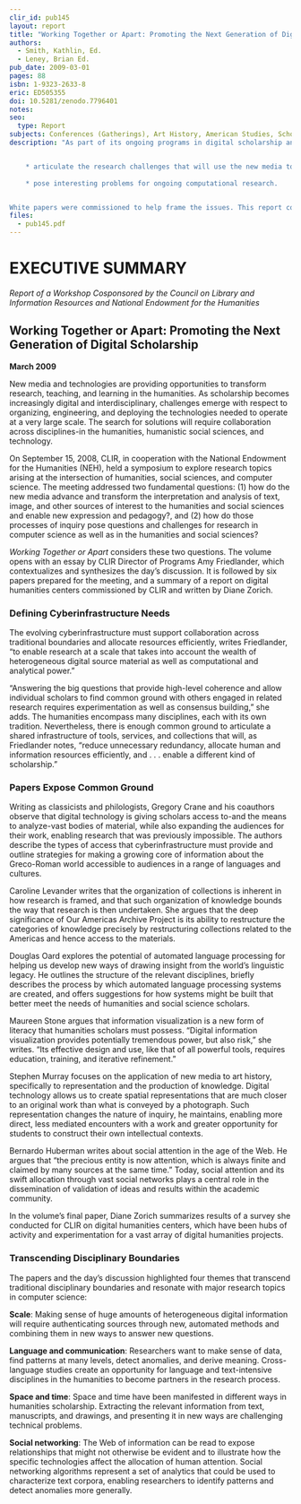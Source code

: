 ```yaml
---
clir_id: pub145
layout: report
title: "Working Together or Apart: Promoting the Next Generation of Digital Scholarship"
authors: 
  - Smith, Kathlin, Ed.
  - Leney, Brian Ed.
pub_date: 2009-03-01
pages: 88
isbn: 1-9323-2633-8
eric: ED505355
doi: 10.5281/zenodo.7796401
notes: 
seo:
  type: Report
subjects: Conferences (Gatherings), Art History, American Studies, Scholarship, Social Sciences, Language Processing, Internet, College Faculty, Conference Papers, Cybernetics, Information Technology, Technology Uses in Education, Humanities Instruction, Professional Associations
description: "As part of its ongoing programs in digital scholarship and the cyberinfrastructure to support teaching, learning and research, the Council on Library and Information Resources (CLIR) in cooperation with the National Endowment for the Humanities (NEH) held a symposium on September 15, 2008 in which a group of some 30 leading scholars was invited to


    * articulate the research challenges that will use the new media to advance the analysis and interpretations of text, images and other sources of interest to the humanities and social sciences and in so doing,
    
    * pose interesting problems for ongoing computational research.


White papers were commissioned to help frame the issues. This report contains the final versions of those papers, as well as an account of the day’s discussion and a summary of a report by Diane Zorich on digital humanities centers."
files:
  - pub145.pdf
---
```


# EXECUTIVE SUMMARY

_Report of a Workshop Cosponsored by the Council on Library and Information Resources and National Endowment for the Humanities_

Working Together or Apart: Promoting the Next Generation of Digital Scholarship
-------------------------------------------------------------------------------

**March 2009**

New media and technologies are providing opportunities to transform research, teaching, and learning in the humanities. As scholarship becomes increasingly digital and interdisciplinary, challenges emerge with respect to organizing, engineering, and deploying the technologies needed to operate at a very large scale. The search for solutions will require collaboration across disciplines-in the humanities, humanistic social sciences, and technology.

On September 15, 2008, CLIR, in cooperation with the National Endowment for the Humanities (NEH), held a symposium to explore research topics arising at the intersection of humanities, social sciences, and computer science. The meeting addressed two fundamental questions: (1) how do the new media advance and transform the interpretation and analysis of text, image, and other sources of interest to the humanities and social sciences and enable new expression and pedagogy?, and (2) how do those processes of inquiry pose questions and challenges for research in computer science as well as in the humanities and social sciences?

_Working Together or Apart_ considers these two questions. The volume opens with an essay by CLIR Director of Programs Amy Friedlander, which contextualizes and synthesizes the day’s discussion. It is followed by six papers prepared for the meeting, and a summary of a report on digital humanities centers commissioned by CLIR and written by Diane Zorich.

### Defining Cyberinfrastructure Needs

The evolving cyberinfrastructure must support collaboration across traditional boundaries and allocate resources efficiently, writes Friedlander, “to enable research at a scale that takes into account the wealth of heterogeneous digital source material as well as computational and analytical power.”

“Answering the big questions that provide high-level coherence and allow individual scholars to find common ground with others engaged in related research requires experimentation as well as consensus building,” she adds. The humanities encompass many disciplines, each with its own tradition. Nevertheless, there is enough common ground to articulate a shared infrastructure of tools, services, and collections that will, as Friedlander notes, “reduce unnecessary redundancy, allocate human and information resources efficiently, and . . . enable a different kind of scholarship.”

### Papers Expose Common Ground

Writing as classicists and philologists, Gregory Crane and his coauthors observe that digital technology is giving scholars access to-and the means to analyze-vast bodies of material, while also expanding the audiences for their work, enabling research that was previously impossible. The authors describe the types of access that cyberinfrastructure must provide and outline strategies for making a growing core of information about the Greco-Roman world accessible to audiences in a range of languages and cultures.

Caroline Levander writes that the organization of collections is inherent in how research is framed, and that such organization of knowledge bounds the way that research is then undertaken. She argues that the deep significance of Our Americas Archive Project is its ability to restructure the categories of knowledge precisely by restructuring collections related to the Americas and hence access to the materials.

Douglas Oard explores the potential of automated language processing for helping us develop new ways of drawing insight from the world’s linguistic legacy. He outlines the structure of the relevant disciplines, briefly describes the process by which automated language processing systems are created, and offers suggestions for how systems might be built that better meet the needs of humanities and social science scholars.

Maureen Stone argues that information visualization is a new form of literacy that humanities scholars must possess. “Digital information visualization provides potentially tremendous power, but also risk,” she writes. “Its effective design and use, like that of all powerful tools, requires education, training, and iterative refinement.”

Stephen Murray focuses on the application of new media to art history, specifically to representation and the production of knowledge. Digital technology allows us to create spatial representations that are much closer to an original work than what is conveyed by a photograph. Such representation changes the nature of inquiry, he maintains, enabling more direct, less mediated encounters with a work and greater opportunity for students to construct their own intellectual contexts.

Bernardo Huberman writes about social attention in the age of the Web. He argues that “the precious entity is now attention, which is always finite and claimed by many sources at the same time.” Today, social attention and its swift allocation through vast social networks plays a central role in the dissemination of validation of ideas and results within the academic community.

In the volume’s final paper, Diane Zorich summarizes results of a survey she conducted for CLIR on digital humanities centers, which have been hubs of activity and experimentation for a vast array of digital humanities projects.

### Transcending Disciplinary Boundaries

The papers and the day’s discussion highlighted four themes that transcend traditional disciplinary boundaries and resonate with major research topics in computer science:

**Scale**: Making sense of huge amounts of heterogeneous digital information will require authenticating sources through new, automated methods and combining them in new ways to answer new questions.

**Language and communication**: Researchers want to make sense of data, find patterns at many levels, detect anomalies, and derive meaning. Cross-language studies create an opportunity for language and text-intensive disciplines in the humanities to become partners in the research process.

**Space and time**: Space and time have been manifested in different ways in humanities scholarship. Extracting the relevant information from text, manuscripts, and drawings, and presenting it in new ways are challenging technical problems.

**Social networking**: The Web of information can be read to expose relationships that might not otherwise be evident and to illustrate how the specific technologies affect the allocation of human attention. Social networking algorithms represent a set of analytics that could be used to characterize text corpora, enabling researchers to identify patterns and detect anomalies more generally.
